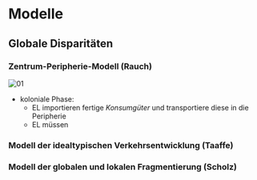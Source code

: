 # Modelle

## Globale Disparitäten

### Zentrum-Peripherie-Modell (Rauch)
![01](https://i.imgur.com/jrIviOw.jpg)

- koloniale Phase:
	- EL importieren fertige *Konsumgüter* und transportiere diese in die Peripherie
	- EL müssen

### Modell der idealtypischen Verkehrsentwicklung (Taaffe)

### Modell der globalen und lokalen Fragmentierung (Scholz)
<!--stackedit_data:
eyJoaXN0b3J5IjpbLTEwMzQ2NjE3NzIsMTY1NTkwOTA0NywzND
U3MTc1NjZdfQ==
-->